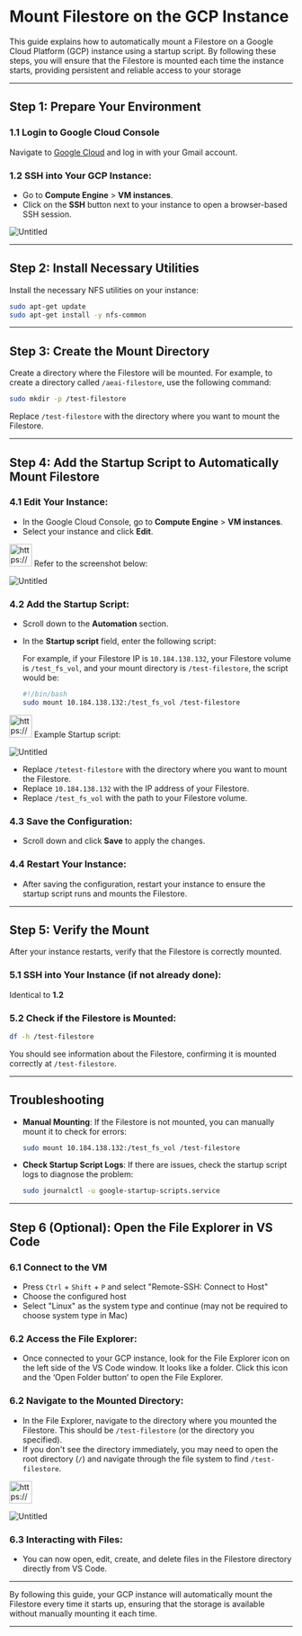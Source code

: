 # Mount Filestore on the GCP Instance

This guide explains how to automatically mount a Filestore on a Google Cloud Platform (GCP) instance using a startup script. By following these steps, you will ensure that the Filestore is mounted each time the instance starts, providing persistent and reliable access to your storage

---

## Step 1: Prepare Your Environment

### **1.1 Login to Google Cloud Console**

Navigate to [Google Cloud](https://cloud.google.com/) and log in with your Gmail account.

### **1.2 SSH into Your GCP Instance**:

- Go to **Compute Engine** > **VM instances**.
- Click on the **SSH** button next to your instance to open a browser-based SSH session.

<aside>

![Untitled](image6.png)

</aside>

---

## Step 2: Install Necessary Utilities

Install the necessary NFS utilities on your instance:

```bash
sudo apt-get update
sudo apt-get install -y nfs-common
```

---

## Step 3: Create the Mount Directory

Create a directory where the Filestore will be mounted. For example, to create a directory called `/aeai-filestore`, use the following command:

```bash
sudo mkdir -p /test-filestore
```

Replace `/test-filestore` with the directory where you want to mount the Filestore.

---

## Step 4: Add the Startup Script to Automatically Mount Filestore

### **4.1 Edit Your Instance**:

- In the Google Cloud Console, go to **Compute Engine** > **VM instances**.
- Select your instance and click **Edit**.

<aside>
<img src="https://www.notion.so/icons/camera_gray.svg" alt="https://www.notion.so/icons/camera_gray.svg" width="40px" /> Refer to the screenshot below:

![Untitled](image7.png)

</aside>

### **4.2 Add the Startup Script**:

- Scroll down to the **Automation** section.
- In the **Startup script** field, enter the following script:
    
    For example, if your Filestore IP is `10.184.138.132`, your Filestore volume is `/test_fs_vol`, and your mount directory is `/test-filestore`, the script would be:
    
    ```bash
    #!/bin/bash
    sudo mount 10.184.138.132:/test_fs_vol /test-filestore
    ```
    

<aside>
<img src="https://www.notion.so/icons/camera_gray.svg" alt="https://www.notion.so/icons/camera_gray.svg" width="40px" /> Example Startup script:

![Untitled](image8.png)

</aside>

- Replace `/tetest-filestore` with the directory where you want to mount the Filestore.
- Replace `10.184.138.132` with the IP address of your Filestore.
- Replace `/test_fs_vol` with the path to your Filestore volume.

### **4.3 Save the Configuration**:

- Scroll down and click **Save** to apply the changes.

### **4.4 Restart Your Instance**:

- After saving the configuration, restart your instance to ensure the startup script runs and mounts the Filestore.

---

## Step 5: Verify the Mount

After your instance restarts, verify that the Filestore is correctly mounted.

### **5.1 SSH into Your Instance** (if not already done):

Identical to **1.2** 

### **5.2 Check if the Filestore is Mounted**:

```bash
df -h /test-filestore
```

You should see information about the Filestore, confirming it is mounted correctly at `/test-filestore`.

---

## Troubleshooting

- **Manual Mounting**:
If the Filestore is not mounted, you can manually mount it to check for errors:
    
    ```bash
    sudo mount 10.184.138.132:/test_fs_vol /test-filestore
    ```
    

- **Check Startup Script Logs**:
If there are issues, check the startup script logs to diagnose the problem:
    
    ```bash
    sudo journalctl -u google-startup-scripts.service
    ```
    

---

## Step 6 (Optional): Open the File Explorer in VS Code

### **6.1 Connect to the VM**

- Press `Ctrl` + `Shift` + `P` and select "Remote-SSH: Connect to Host"
- Choose the configured host
- Select "Linux" as the system type and continue (may not be required to choose system type in Mac)

### **6.2 Access the File Explorer**:

- Once connected to your GCP instance, look for the File Explorer icon on the left side of the VS Code window. It looks like a folder. Click this icon and the ‘Open Folder button’ to open the File Explorer.

### **6.2 Navigate to the Mounted Directory**:

- In the File Explorer, navigate to the directory where you mounted the Filestore. This should be `/test-filestore` (or the directory you specified).
- If you don't see the directory immediately, you may need to open the root directory (`/`) and navigate through the file system to find `/test-filestore`.

<aside>
<img src="https://www.notion.so/icons/camera_gray.svg" alt="https://www.notion.so/icons/camera_gray.svg" width="40px" />

![Untitled](image9.png)

</aside>

### **6.3 Interacting with Files**:

- You can now open, edit, create, and delete files in the Filestore directory directly from VS Code.

---

By following this guide, your GCP instance will automatically mount the Filestore every time it starts up, ensuring that the storage is available without manually mounting it each time.

---